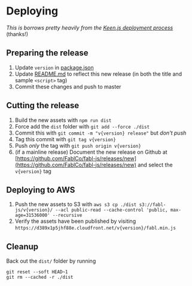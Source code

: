 # Deploying

*This is borrows pretty heavily from the [Keen.js deployment process](https://github.com/keen/keen-js/blob/master/DEPLOYING.md)* (thanks!)

## Preparing the release

1. Update `version` in [package.json](package.json)
2. Update [README.md](README.md) to reflect this new release (in both the title and sample `<script>` tag)
3. Commit these changes and push to master

## Cutting the release

1. Build the new assets with `npm run dist`
2. Force add the `dist` folder with `git add --force ./dist`
3. Commit this with `git commit -m "v{version} release"` but *don't push*
4. Tag this commit with `git tag v{version}`
5. Push *only* the tag with `git push origin v{version}`
6. (if a mainline release) Document the new release on Github at [https://github.com/FablCo/fabl-js/releases/new](https://github.com/FablCo/fabl-js/releases/new) and select the `v{version}` tag

## Deploying to AWS

1. Push the new assets to S3 with `aws s3 cp ./dist s3://fabl-js/v{version}/ --acl public-read --cache-control 'public, max-age=31536000' --recursive`
2. Verify the assets have been published by visiting `https://d389x1p5jhf88e.cloudfront.net/v{version}/fabl.min.js`

## Cleanup

Back out the `dist/` folder by running

```
git reset --soft HEAD~1
git rm --cached -r ./dist
```
